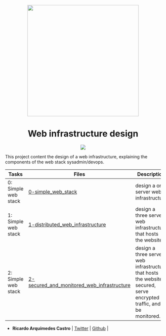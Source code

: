 
<p align="center">
          <img src="https://www.holbertonschool.com/holberton-logo.png" width="360"/>
     </p>
<center> <h1>Web infrastructure design</h1> </center>

  <p align="center">
          <img src="https://i.imgur.com/ZTN3rdV.png"/>
     </p>


This project content the design of a web infrastructure, explaining the components of the web stack sysadmin/devops.

| Tasks | Files | Description |
| ----- | ----- | ------ |
| 0: Simple web stack| [0-simple_web_stack](https://github.com/RicardoArquimedes/holberton-system_engineering-devops/blob/master/0x09-web_infrastructure_design/0-simple_web_stack) | design a one server web infrastructure|
| 1: Simple web stack| [1-distributed_web_infrastructure](https://github.com/RicardoArquimedes/holberton-system_engineering-devops/blob/master/0x09-web_infrastructure_design/1-distributed_web_infrastructure) | design a three server web infrastructure that hosts the website|
| 2: Simple web stack| [2-secured_and_monitored_web_infrastructure](https://github.com/RicardoArquimedes/holberton-system_engineering-devops/blob/master/0x09-web_infrastructure_design/2-secured_and_monitored_web_infrastructure) | design a three server web infrastructure that hosts the website, secured, serve encrypted traffic, and be monitored.|


* **Ricardo Arquímedes Castro** | [Twitter](https://twitter.com/richardcqt) | [Github](https://github.com/RicardoArquimedes) |



